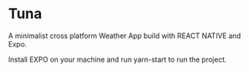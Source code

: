 # Tuna
A minimalist cross platform Weather App  build with REACT NATIVE and Expo.

Install EXPO on your machine and run yarn-start to run the project.

